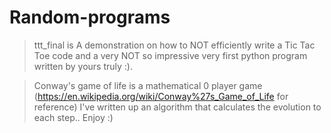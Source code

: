# Random-programs
> ttt_final is A demonstration on how to NOT efficiently write a Tic Tac Toe code and a very NOT so impressive very first python program written by yours truly :).

>Conway's game of life is a mathematical 0 player game (https://en.wikipedia.org/wiki/Conway%27s_Game_of_Life for reference) I've written up an algorithm that calculates the evolution to each step.. Enjoy :)
